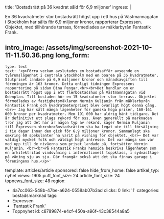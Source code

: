 title: 'Bostadsrätt på 36 kvadrat såld för 6,9 miljoner'
ingress: |
  <p>En 36 kvadratmeter stor bostadsrätt högst upp i ett hus på Västmannagatan i Stockholm har sålts för 6,9 miljoner kronor, rapporterar Expressen. Objektet, med tillhörande terrass, förmedlades av mäklarbyrån Fantastik Frank.
  </p>
  
intro_image: /assets/img/screenshot-2021-10-11-11.50.36.png
long_form:
  -
    type: text
    text: '<p>Förra veckan avslutades en bostadsaffär avseende en tvårumslägenhet i centrala Stockholm med en boarea på 36 kvadratmeter. Slutpriset landade på 6,9 miljoner kronor och månadsavgiften till föreningen är 163 kronor. Detta enligt tidningen Expressens rapportering på sidan Dina Pengar.<br><br>Det handlar om en bostadsrätt högst upp i ett flerbostadshus på Västmannagatan vid Odenplan. Till bostaden hör en 15 kvadratmeter stor terrass. Objektet förmedlades av fastighetsmäklaren Nermin Kuljanin från mäklarbyrån Fantastik Frank och kvadratmeterpriset blev ovanligt högt denna gång. <br>– Jag har sålt många lägenheter för ganska höga priser, 160-161 000 kronor per kvadratmeter. Men 191 000 har aldrig hänt tidigare. Det är definitivt ett slags rekord för oss. Även generellt på marknaden tror jag att det här är någon typ av rekord, säger Nermin Kuljanin till Expressen.<br><br>Bostadsrätten ska ha legat ute till försäljning i tio dagar innan den gick för 6,9 miljoner kronor. Sammanlagt ska omkring 60 spekulanter ha varit på visning för objektet. <br>– Det var väldigt mycket folk och väldigt högt intresse. Det var många som var med upp till de nivåerna som priset landade på, fortsätter Nermin Kuljanin. <br><br>På Fantastik Franks hemsida beskrivs lägenheten som en arkitektritad vindsvåning i internationell toppklass, i sydvästläge på våning sju av sju. Där framgår också att det ska finnas garage i föreningens hus.</p>'
template: articles/article
sponsored: false
hide_from_home: false
artikel_typ: nyhet
views: 1905
puff_font_size: 24
article_font_size: 24
topnews_font_size: 48
region:
  - 4a7cc063-548b-47be-a624-0558ab07b3ad
clicks: 0
link: '1'
categories: bostadsmarknad
tags:
  - Expressen
  - 'Fantastik Frank'
  - Toppnyhet
id: c8789874-e4cf-450a-a96f-43c38544a8a5
